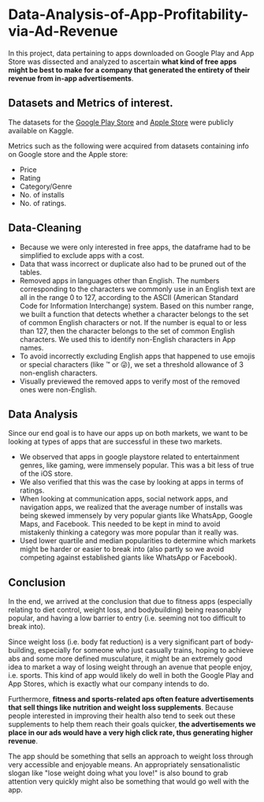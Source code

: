 # Data-Analysis-of-App-Profitability-via-Ad-Revenue

In this project, data pertaining to apps downloaded on Google Play and App Store was dissected and analyzed to ascertain **what kind of free apps might be best to make for a company that generated the entirety of their revenue from in-app advertisements**.

## Datasets and Metrics of interest.

The datasets for the [Google Play Store](https://www.kaggle.com/lava18/google-play-store-apps/home) and [Apple Store](https://www.kaggle.com/ramamet4/app-store-apple-data-set-10k-apps/home) were publicly available on Kaggle.

Metrics such as the following were acquired from datasets containing info on Google store and the Apple store:
- Price
- Rating
- Category/Genre
- No. of installs
- No. of ratings.

## Data-Cleaning
- Because we were only interested in free apps, the dataframe had to be simplified to exclude apps with a cost.
- Data that wass incorrect or duplicate also had to be pruned out of the tables.
- Removed apps in languages other than English. The numbers corresponding to the characters we commonly use in an English text are all in the range 0 to 127, according to the ASCII (American Standard Code for Information Interchange) system. Based on this number range, we built a function that detects whether a character belongs to the set of common English characters or not. If the number is equal to or less than 127, then the character belongs to the set of common English characters. We used this to identify non-English characters in App names.
- To avoid incorrectly excluding English apps that happened to use emojis or special characters (like ™ or 😜), we set a threshold allowance of 3 non-english characters.
- Visually previewed the removed apps to verify most of the removed ones were non-English.

## Data Analysis
Since our end goal is to have our apps up on both markets, we want to be looking at types of apps that are successful in these two markets.

- We observed that apps in google playstore related to entertainment genres, like gaming, were immensely popular. This was a bit less of true of the iOS store. 
- We also verified that this was the case by looking at apps in terms of ratings. 
- When looking at communication apps, social network apps, and navigation apps, we realized that the average number of installs was being skewed immensely by very popular giants like WhatsApp, Google Maps, and Facebook. This needed to be kept in mind to avoid mistakenly thinking a category was more popular than it really was.
- Used lower quartile and median popularities to determine which markets might be harder or easier to break into (also partly so we avoid competing against established giants like WhatsApp or Facebook).

## Conclusion

In the end, we arrived at the conclusion that due to fitness apps (especially relating to diet control, weight loss, and bodybuilding) being reasonably popular, and having a low barrier to entry (i.e. seeming not too difficult to break into).

Since weight loss (i.e. body fat reduction) is a very significant part of body-building, especially for someone who just casually trains, hoping to achieve abs and some more defined musculature, it might be an extremely good idea to market a way of losing weight through an avenue that people enjoy, i.e. sports. This kind of app would likely do well in both the Google Play and App Stores, which is exactly what our company intends to do.

Furthermore, **fitness and sports-related aps often feature advertisements that sell things like nutrition and weight loss supplements**. Because people interested in improving their health also tend to seek out these supplements to help them reach their goals quicker, **the advertisements we place in our ads would have a very high click rate, thus generating higher revenue**.

The app should be something that sells an approach to weight loss through very accessible and enjoyable means. An appropriately sensationalistic slogan like "lose weight doing what you love!" is also bound to grab attention very quickly might also be something that would go well with the app.

